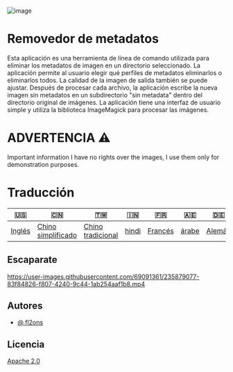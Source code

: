 ![image](https://github.com/user-attachments/assets/af677ca5-b660-4bb7-9421-fde3bf73dd7f)

# Removedor de metadatos

Esta aplicación es una herramienta de línea de comando utilizada para eliminar los metadatos de imagen en un directorio seleccionado. La aplicación permite al usuario elegir qué perfiles de metadatos eliminarlos o eliminarlos todos. La calidad de la imagen de salida también se puede ajustar. Después de procesar cada archivo, la aplicación escribe la nueva imagen sin metadatos en un subdirectorio "sin metadata" dentro del directorio original de imágenes. La aplicación tiene una interfaz de usuario simple y utiliza la biblioteca ImageMagick para procesar las imágenes.

# ADVERTENCIA ⚠️

Important information I have no rights over the images, I use them only for demonstration purposes.

# Traducción

| 🇺🇸                | 🇨🇳                                  | 🇹🇼                                 | 🇮🇳                  | 🇫🇷                    | 🇦🇪                  | 🇩🇪                   | 🇯🇵                    | 🇪🇸                    |
| ------------------- | ------------------------------------- | ------------------------------------ | --------------------- | ----------------------- | --------------------- | ---------------------- | ----------------------- | ----------------------- |
| [Inglés](README.md) | [Chino simplificado](README.zh-CN.md) | [Chino tradicional](README.zh-TW.md) | [hindi](README.hi.md) | [Francés](README.fr.md) | [árabe](README.ar.md) | [Alemán](README.de.md) | [japonés](README.ja.md) | [Español](README.es.md) |

## Escaparate

<https://user-images.githubusercontent.com/69091361/235879077-83f84826-f807-4240-9c44-1ab254aaf1b8.mp4>

## Autores

-   [@ fl2ons](https://www.github.com/fl2on)

## Licencia

[Apache 2.0](https://choosealicense.com/licenses/apache-2.0/)
